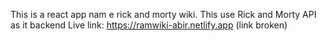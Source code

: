 This is a react app nam e rick and morty wiki. This use Rick and Morty API as it backend
Live link: https://ramwiki-abir.netlify.app (link broken)

